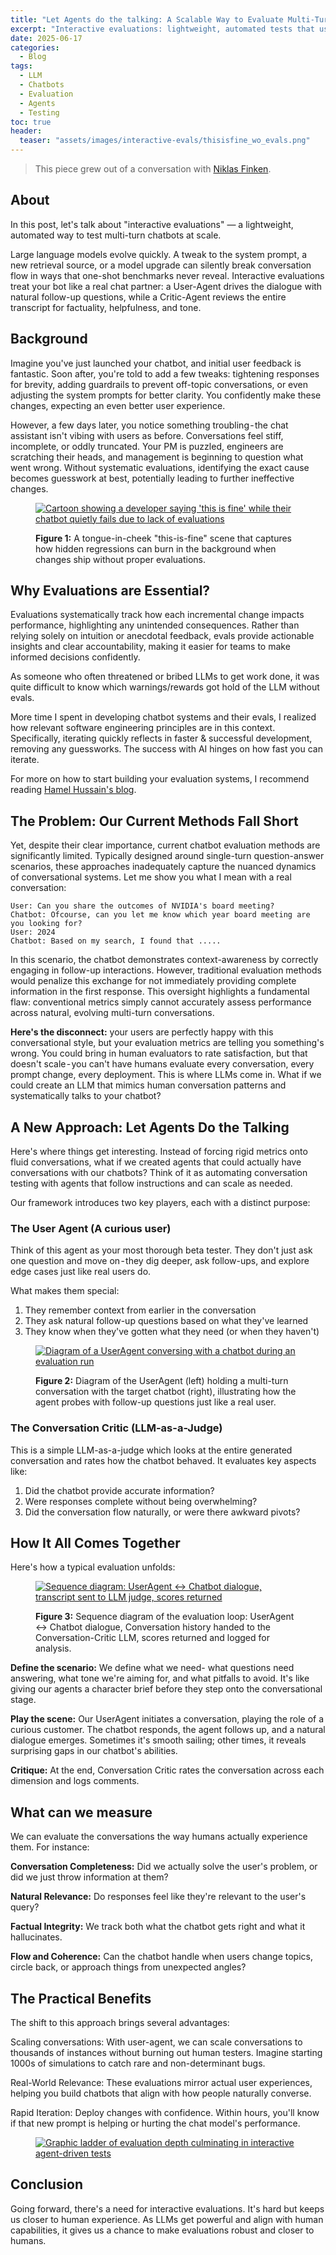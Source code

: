 ```yaml
---
title: "Let Agents do the talking: A Scalable Way to Evaluate Multi-Turn Chatbots"
excerpt: "Interactive evaluations: lightweight, automated tests that use agents to measure multi-turn chatbot quality at scale."
date: 2025-06-17
categories:
  - Blog
tags:
  - LLM
  - Chatbots
  - Evaluation
  - Agents
  - Testing
toc: true
header:
  teaser: "assets/images/interactive-evals/thisisfine_wo_evals.png"
---
```


> This piece grew out of a conversation with [Niklas Finken](https://www.linkedin.com/in/niklas-finken/).

## About

In this post, let's talk about  "interactive evaluations" — a lightweight, automated way to test multi-turn chatbots at scale.

Large language models evolve quickly. A tweak to the system prompt, a new retrieval source, or a model upgrade can silently break conversation flow in ways that one-shot benchmarks never reveal. Interactive evaluations treat your bot like a real chat partner: a User-Agent drives the dialogue with natural follow-up questions, while a Critic-Agent reviews the entire transcript for factuality, helpfulness, and tone.

## Background

Imagine you've just launched your chatbot, and initial user feedback is fantastic. Soon after, you're told to add a few tweaks: tightening responses for brevity, adding guardrails to prevent off-topic conversations, or even adjusting the system prompts for better clarity. You confidently make these changes, expecting an even better user experience.

However, a few days later, you notice something troubling - the chat assistant isn't vibing with users as before. Conversations feel stiff, incomplete, or oddly truncated. Your PM is puzzled, engineers are scratching their heads, and management is beginning to question what went wrong. Without systematic evaluations, identifying the exact cause becomes guesswork at best, potentially leading to further ineffective changes.

<figure>
  <a href="{{ site.url }}/{{ site.baseurl }}/assets/images/interactive-evals/thisisfine_wo_evals.png">  <img src="{{ site.url }}/{{ site.baseurl }}/assets/images/interactive-evals/thisisfine_wo_evals.png" alt="Cartoon showing a developer saying 'this is fine' while their chatbot quietly fails due to lack of evaluations"></a>
  <figcaption>
    <p>
      <strong>Figure 1:</strong> A tongue-in-cheek "this-is-fine" scene that captures how hidden regressions can burn in the background when changes ship without proper evaluations.
    </p>
  </figcaption>
</figure>


## Why Evaluations are Essential?

Evaluations systematically track how each incremental change impacts performance, highlighting any unintended consequences. Rather than relying solely on intuition or anecdotal feedback, evals provide actionable insights and clear accountability, making it easier for teams to make informed decisions confidently.

As someone who often threatened or bribed LLMs to get work done, it was quite difficult to know which warnings/rewards got hold of the LLM without evals.

More time I spent in developing chatbot systems and their evals, I realized how relevant software engineering principles are in this context. Specifically, iterating quickly reflects in faster & successful development, removing any guessworks. The success with AI hinges on how fast you can iterate.

For more on how to start building your evaluation systems, I recommend reading [Hamel Hussain's blog](https://hamel.dev/blog/posts/evals/).

## The Problem: Our Current Methods Fall Short

Yet, despite their clear importance, current chatbot evaluation methods are significantly limited. Typically designed around single-turn question-answer scenarios, these approaches inadequately capture the nuanced dynamics of conversational systems.
Let me show you what I mean with a real conversation:

```
User: Can you share the outcomes of NVIDIA's board meeting?
Chatbot: Ofcourse, can you let me know which year board meeting are you looking for?
User: 2024
Chatbot: Based on my search, I found that .....
```

In this scenario, the chatbot demonstrates context-awareness by correctly engaging in follow-up interactions. However, traditional evaluation methods would penalize this exchange for not immediately providing complete information in the first response. This oversight highlights a fundamental flaw: conventional metrics simply cannot accurately assess performance across natural, evolving multi-turn conversations.

__Here's the disconnect:__ your users are perfectly happy with this conversational style, but your evaluation metrics are telling you something's wrong. You could bring in human evaluators to rate satisfaction, but that doesn't scale - you can't have humans evaluate every conversation, every prompt change, every deployment.
This is where LLMs come in. What if we could create an LLM that mimics human conversation patterns and systematically talks to your chatbot?

## A New Approach: Let Agents Do the Talking

Here's where things get interesting. Instead of forcing rigid metrics onto fluid conversations, what if we created agents that could actually have conversations with our chatbots? Think of it as automating conversation testing with agents that follow instructions and can scale as needed.

Our framework introduces two key players, each with a distinct purpose:

### The User Agent (A curious user)

Think of this agent as your most thorough beta tester. They don't just ask one question and move on - they dig deeper, ask follow-ups, and explore edge cases just like real users do. 

What makes them special:

1. They remember context from earlier in the conversation
2. They ask natural follow-up questions based on what they've learned
3. They know when they've gotten what they need (or when they haven't)

<figure>
  <a href="{{ site.url }}/{{ site.baseurl }}/assets/images/interactive-evals/a2a.png">  <img src="{{ site.url }}/{{ site.baseurl }}/assets/images/interactive-evals/a2a.png" alt="Diagram of a UserAgent conversing with a chatbot during an evaluation run"></a>
  <figcaption>
    <p>
      <strong>Figure 2:</strong> Diagram of the UserAgent (left) holding a multi-turn conversation with the target chatbot (right), illustrating how the agent probes with follow-up questions just like a real user.
    </p>
  </figcaption>
</figure>

### The Conversation Critic (LLM-as-a-Judge)

This is a simple LLM-as-a-judge which looks at the entire generated conversation and rates how the chatbot behaved. It evaluates key aspects like:

1. Did the chatbot provide accurate information?
2. Were responses complete without being overwhelming?
3. Did the conversation flow naturally, or were there awkward pivots?

## How It All Comes Together

Here's how a typical evaluation unfolds:


<figure>
  <a href="{{ site.url }}/{{ site.baseurl }}/assets/images/interactive-evals/seq-diagram.png">  <img src="{{ site.url }}/{{ site.baseurl }}/assets/images/interactive-evals/seq-diagram.png" alt="Sequence diagram: UserAgent ↔ Chatbot dialogue, transcript sent to LLM judge, scores returned"></a>
  <figcaption>
    <p>
      <strong>Figure 3:</strong> Sequence diagram of the evaluation loop: UserAgent ↔ Chatbot dialogue, Conversation history handed to the Conversation-Critic LLM, scores returned and logged for analysis.
    </p>
  </figcaption>
</figure>


__Define the scenario:__ We define what we need- what questions need answering, what tone we're aiming for, and what pitfalls to avoid. It's like giving our agents a character brief before they step onto the conversational stage.

__Play the scene:__ Our UserAgent initiates a conversation, playing the role of a curious customer. The chatbot responds, the agent follows up, and a natural dialogue emerges. Sometimes it's smooth sailing; other times, it reveals surprising gaps in our chatbot's abilities.

__Critique:__ At the end, Conversation Critic rates the conversation across each dimension and logs comments.

## What can we measure

We can evaluate the conversations the way humans actually experience them. For instance:

__Conversation Completeness:__ Did we actually solve the user's problem, or did we just throw information at them?

__Natural Relevance:__ Do responses feel like they're relevant to the user's query?

__Factual Integrity:__ We track both what the chatbot gets right and what it hallucinates.

__Flow and Coherence:__ Can the chatbot handle when users change topics, circle back, or approach things from unexpected angles?

## The Practical Benefits

The shift to this approach brings several advantages:

Scaling conversations: With user-agent, we can scale conversations to thousands of instances without burning out human testers. Imagine starting 1000s of simulations to catch rare and non-determinant bugs.

Real-World Relevance: These evaluations mirror actual user experiences, helping you build chatbots that align with how people naturally converse.

Rapid Iteration: Deploy changes with confidence. Within hours, you'll know if that new prompt is helping or hurting the chat model's performance.


<figure>
  <a href="{{ site.url }}/{{ site.baseurl }}/assets/images/interactive-evals/levels_of_evals.png">  <img src="{{ site.url }}/{{ site.baseurl }}/assets/images/interactive-evals/levels_of_evals.png" alt="Graphic ladder of evaluation depth culminating in interactive agent-driven tests"></a>
</figure>

## Conclusion

Going forward, there's a need for interactive evaluations. It's hard but keeps us closer to human experience. As LLMs get powerful and align with human capabilities, it gives us a chance to make evaluations robust and closer to humans.